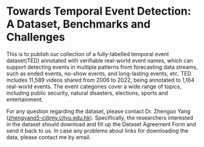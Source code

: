 # Towards Temporal Event Detection: A Dataset, Benchmarks and Challenges

This is to publish our collection of a fully-labelled temporal event dataset(TED) annotated with verifiable real-world event names, which can support detecting events in multiple patterns from forecasting data streams, such as ended events, no-show events, and long-lasting events, etc. TED includes 11,589 videos shared from 2006 to 2022, being annotated to 1,164 real-world events. The event categories cover a wide range of topics, including public security, natural disasters, elections, sports and entertainment.

For any question regarding the dataset, please contact Dr. Zhenguo Yang (zhengyang5-c@my.cityu.edu.hk). Specifically, the researchers interested in the dataset should download and fill up the Dataset Agreement Form and send it back to us. In case any problems about links for downloading the data, please contact me by email.
